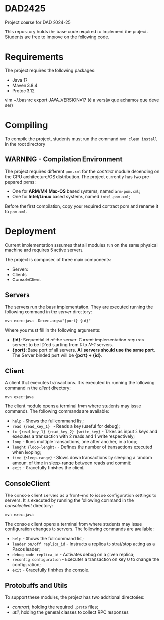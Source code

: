 # DAD2425
Project course for DAD 2024-25

This repository holds the base code required to implement the project. Students are free to improve on the following code.

# Requirements

The project requires the following packages:

- Java 17
- Maven 3.8.4
- Protoc 3.12

 vim ~/.bashrc
 export JAVA_VERSION=17 (é a versão que achamos que deve ser)

# Compiling

To compile the project, students must run the command
`mvn clean install` in the root directory

## **WARNING - Compilation Environment**

The project requires different `pom.xml` for the *contract* module depending on the CPU architecture/OS distribution. 
The project currently has two pre-pepared poms:
- One for **ARM/M4 Mac-OS** based systems, named `arm-pom.xml`;
- One for **Intel/Linux** based systems, named `intel-pom.xml`;

Before the first compilation, copy your required contract pom and rename it to `pom.xml`.

# Deployment

Current implementation assumes that all modules run on the same physical machine and requires 5 active servers. 

The project is composed of three main components:
- Servers
- Clients
- ConsoleClient


## Servers

The servers run the base implementation. They are executed running the following command in the *server* directory:

`mvn exec:java -Dexec.args="{port} {id}"`

Where you must fill in the following arguments:
- **{id}**: Sequential id of the server. Current implementation requires servers to be ID'ed starting from *0* to *N-1* servers.
- **{port}**: Base port of all servers. **All servers should use the same port**. The Server binded port will be  **{port} + {id}**. 

## Client

A client that executes transactions. It is executed by running the following command in the *client* directory:

`mvn exec:java`

The client module opens a terminal from where students may issue commands. The following commands are available:
- `help` - Shows the full command list;
- `read {read_key_1} ` - Reads a key (useful for debug);
- `tx {read_key_1} {read_key_2} {write_key}` - Takes as input 3 keys and executes a transaction with 2 reads and 1 write respectively;
- `loop` - Runs multiple transactions, one after another, in a loop;
- `lenght {loop-lenght}` - Defines the number of transactions executed when looping;
- `time {sleep-range}` - Slows down transactions by sleeping a random amount of time in sleep-range between reads and commit;
- `exit` - Gracefully finishes the client.

## ConsoleClient

The console client servers as a front-end to issue configuration settings to servers. It is executed by running the following command in the *consoleclient* directory:

`mvn exec:java`

The console client opens a terminal from where students may issue configuration changes to servers. The following commands are available:
- `help` - Shows the full command list;
- `leader on/off replica_id` - Instructs a replica to strat/stop acting as a Paxos leader;
- `debug mode replica_id` - Activates debug on a given replica;
- `reconfig configuration` - Executes a transaction on key 0 to change the configuration;
- `exit` - Gracefully finishes the console.

## Protobuffs and Utils

To support these modules, the project has two additional directories:
- *contract*, holding the required `.proto` files;
- *util*, holding the general classes to collect RPC responses



